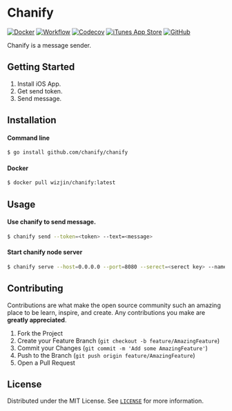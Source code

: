 # Chanify

[![Docker](https://img.shields.io/docker/v/wizjin/chanify?sort=semver&logo=docker&style=flat-square)](https://hub.docker.com/r/wizjin/chanify)
[![Workflow](https://img.shields.io/github/workflow/status/chanify/chanify/ci?label=build&logo=github&style=flat-square)](https://github.com/chanify/chanify/actions?workflow=ci)
[![Codecov](https://img.shields.io/codecov/c/github/chanify/chanify?logo=codecov&style=flat-square)](https://codecov.io/gh/chanify/chanify)
[![iTunes App Store](https://img.shields.io/itunes/v/1531546573?logo=apple&style=flat-square)](https://itunes.apple.com/app/id1531546573)
[![GitHub](https://img.shields.io/github/license/chanify/chanify?style=flat-square)](LICENSE)

Chanify is a message sender.

## Getting Started

1. Install iOS App.
2. Get send token.
3. Send message.

## Installation

#### Command line

```bash
$ go install github.com/chanify/chanify
```

#### Docker

```bash
$ docker pull wizjin/chanify:latest
```

## Usage

#### Use chanify to send message.

```bash
$ chanify send --token=<token> --text=<message>
```

#### Start chanify node server

```bash
$ chanify serve --host=0.0.0.0 --port=8080 --serect=<serect key> --name=<node name>
```

## Contributing

Contributions are what make the open source community such an amazing place to be learn, inspire, and create. Any contributions you make are **greatly appreciated**.

1. Fork the Project
2. Create your Feature Branch (`git checkout -b feature/AmazingFeature`)
3. Commit your Changes (`git commit -m 'Add some AmazingFeature'`)
4. Push to the Branch (`git push origin feature/AmazingFeature`)
5. Open a Pull Request

## License

Distributed under the MIT License. See [`LICENSE`](LICENSE) for more information.
